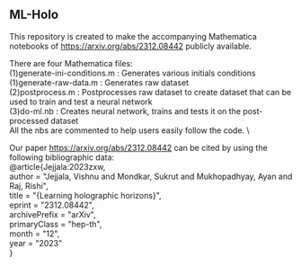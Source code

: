 ## ML-Holo
 This repository is created to make the accompanying Mathematica notebooks of https://arxiv.org/abs/2312.08442 publicly available.
 
 
 There are four Mathematica files: \
 (1)generate-ini-conditions.m : Generates various initials conditions \
 (1)generate-raw-data.m : Generates raw dataset \
 (2)postprocess.m : Postprocesses raw dataset to create dataset that can be used to train and test a neural network \
 (3)do-ml.nb : Creates neural network, trains and tests it on the post-processed dataset \
 All the nbs are commented to help users easily follow the code. \
 
 
 


 Our paper https://arxiv.org/abs/2312.08442 can be cited by using the following bibliographic data: \
 @article{Jejjala:2023zxw, \
   author = "Jejjala, Vishnu and Mondkar, Sukrut and Mukhopadhyay, Ayan and Raj, Rishi", \
   title = "{Learning holographic horizons}", \
   eprint = "2312.08442", \
   archivePrefix = "arXiv", \
   primaryClass = "hep-th", \
   month = "12", \
   year = "2023" \
   }

